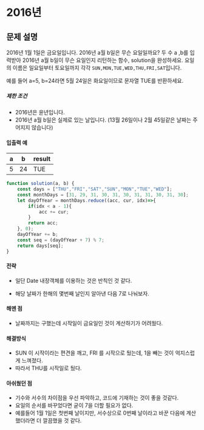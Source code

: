 # 2016년



## 문제 설명

2016년 1월 1일은 금요일입니다. 2016년 a월 b일은 무슨 요일일까요? 두 수 a ,b를 입력받아 2016년 a월 b일이 무슨 요일인지 리턴하는 함수, solution을 완성하세요. 요일의 이름은 일요일부터 토요일까지 각각 `SUN,MON,TUE,WED,THU,FRI,SAT`입니다. 

예를 들어 a=5, b=24라면 5월 24일은 화요일이므로 문자열 TUE를 반환하세요.

##### 제한 조건

- 2016년은 윤년입니다.
- 2016년 a월 b일은 실제로 있는 날입니다. (13월 26일이나 2월 45일같은 날짜는 주어지지 않습니다)

#### 입출력 예

| a    | b    | result |
| ---- | ---- | ------ |
| 5    | 24   | TUE    |

```javascript
function solution(a, b) {
    const days = ["THU","FRI","SAT","SUN","MON","TUE","WED"];
    const monthDays = [31, 29, 31, 30, 31, 30, 31, 31, 30, 31, 30];
    let dayOfYear = monthDays.reduce((acc, cur, idx)=>{                        
        if(idx < a - 1){
            acc += cur;
        }
        return acc;
    }, 0);
    dayOfYear += b;        
    const seq = (dayOfYear + 7) % 7;        
    return days[seq];
}
```



#### 전략

- 일단 Date 내장객체를 이용하는 것은 반칙인 것 같다. 

- 해당 날짜가 한해의 몇번째 날인지 알아낸 다음 7로 나눠보자. 



#### 해멘 점

- 날짜까지는 구했는데 시작일이 금요일인 것이 계산하기가 어려웠다. 



#### 해결방식

- SUN 이 시작이라는 편견을 깨고, FRI 를 시작으로 뒀는데, 1을 빼는 것이 억지스럽게 느껴졌다. 
- 따라서 THU를 시작일로 뒀다. 



#### 아쉬웠던 점

- 기수와 서수의 차이점을 우선 파악하고, 코드에 기재하는 것이 좋을 것같다. 
- 요일의 순서를 바꾸었다면 굳이 7을 더할 필요가 없다. 
- 예를들어 1월 1일은 첫번째 날이지만, 서수상으로 0번째 날이라고 바꾼 다음에 계산했더라면 더 깔끔했을 것 같다.